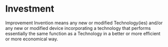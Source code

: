 # Investment
 Improvement Invention means any new or modified Technology(ies) and/or any new or modified device incorporating a technology that performs essentially the same function as a Technology in a better or more efficient or more economical way.
